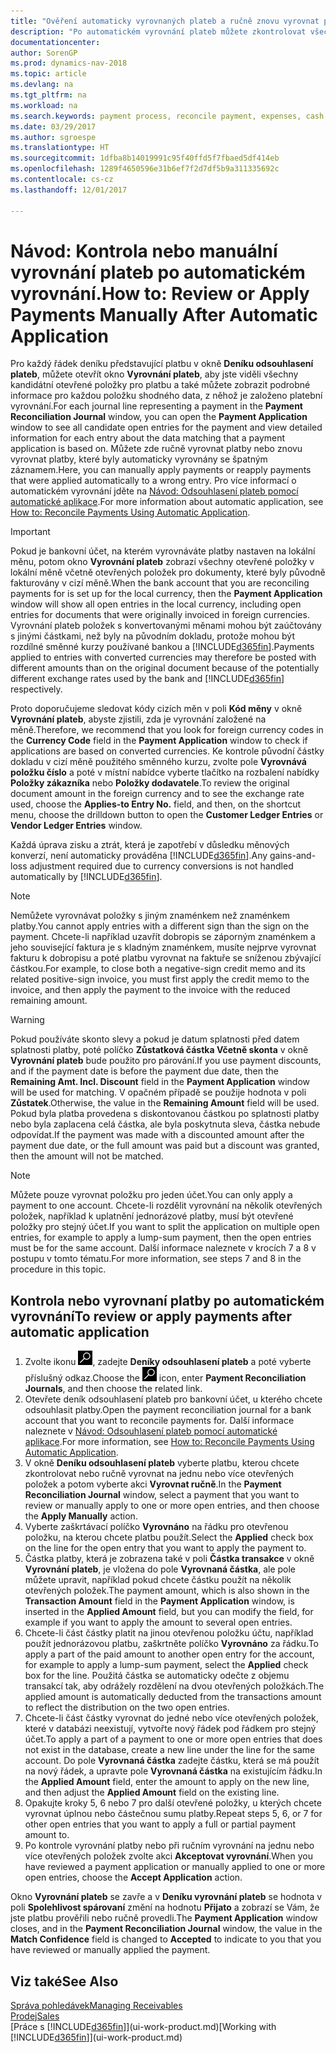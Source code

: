 ```yaml
---
title: "Ověření automaticky vyrovnaných plateb a ručně znovu vyrovnat platby"
description: "Po automatickém vyrovnání plateb můžete zkontrolovat všechny položky pro platbu a ručně znovu vyrovnat ty, které byly vyrovnány nesprávně."
documentationcenter: 
author: SorenGP
ms.prod: dynamics-nav-2018
ms.topic: article
ms.devlang: na
ms.tgt_pltfrm: na
ms.workload: na
ms.search.keywords: payment process, reconcile payment, expenses, cash receipts
ms.date: 03/29/2017
ms.author: sgroespe
ms.translationtype: HT
ms.sourcegitcommit: 1dfba8b14019991c95f40ffd5f7fbaed5df414eb
ms.openlocfilehash: 1289f4650596e31b6ef7f2d7df5b9a311335692c
ms.contentlocale: cs-cz
ms.lasthandoff: 12/01/2017

---
```

# <a name="how-to-review-or-apply-payments-manually-after-automatic-application"></a><span data-ttu-id="f1811-103">Návod: Kontrola nebo manuální vyrovnání plateb po automatickém vyrovnání.</span><span class="sxs-lookup"><span data-stu-id="f1811-103">How to: Review or Apply Payments Manually After Automatic Application</span></span>
<span data-ttu-id="f1811-104">Pro každý řádek deníku představující platbu v okně **Deníku odsouhlasení plateb**, můžete otevřít okno **Vyrovnání plateb**, aby jste viděli všechny kandidátní otevřené položky pro platbu a také můžete zobrazit podrobné informace pro každou položku shodného data, z něhož je založeno platební vyrovnání.</span><span class="sxs-lookup"><span data-stu-id="f1811-104">For each journal line representing a payment in the **Payment Reconciliation Journal** window, you can open the **Payment Application** window to see all candidate open entries for the payment and view detailed information for each entry about the data matching that a payment application is based on.</span></span> <span data-ttu-id="f1811-105">Můžete zde ručně vyrovnat platby nebo znovu vyrovnat platby, které byly automaticky vyrovnány se špatným záznamem.</span><span class="sxs-lookup"><span data-stu-id="f1811-105">Here, you can manually apply payments or reapply payments that were applied automatically to a wrong entry.</span></span> <span data-ttu-id="f1811-106">Pro více informací o automatickém vyrovnání jděte na [Návod: Odsouhlasení plateb pomocí automatické aplikace](receivables-how-reconcile-payments-auto-application.md).</span><span class="sxs-lookup"><span data-stu-id="f1811-106">For more information about automatic application, see [How to: Reconcile Payments Using Automatic Application](receivables-how-reconcile-payments-auto-application.md).</span></span>

> [!IMPORTANT]  
>   <span data-ttu-id="f1811-107">Pokud je bankovní účet, na kterém vyrovnáváte platby nastaven na lokální měnu, potom okno **Vyrovnání plateb** zobrazí všechny otevřené položky v lokální měně včetně otevřených položek pro dokumenty, které byly původně fakturovány v cizí měně.</span><span class="sxs-lookup"><span data-stu-id="f1811-107">When the bank account that you are reconciling payments for is set up for the local currency, then the **Payment Application** window will show all open entries in the local currency, including open entries for documents that were originally invoiced in foreign currencies.</span></span> <span data-ttu-id="f1811-108">Vyrovnání plateb položek s konvertovanými měnami mohou být zaúčtovány s jinými částkami, než byly na původním dokladu, protože mohou být rozdílné směnné kurzy používané bankou a [!INCLUDE[d365fin](includes/d365fin_md.md)].</span><span class="sxs-lookup"><span data-stu-id="f1811-108">Payments applied to entries with converted currencies may therefore be posted with different amounts than on the original document because of the potentially different exchange rates used by the bank and [!INCLUDE[d365fin](includes/d365fin_md.md)] respectively.</span></span>

<span data-ttu-id="f1811-109">Proto doporučujeme sledovat kódy cizích měn v poli **Kód měny** v okně **Vyrovnání plateb**, abyste zjistili, zda je vyrovnání založené na měně.</span><span class="sxs-lookup"><span data-stu-id="f1811-109">Therefore, we recommend that you look for foreign currency codes in the **Currency Code** field in the **Payment Application** window to check if applications are based on converted currencies.</span></span> <span data-ttu-id="f1811-110">Ke kontrole původní částky dokladu v cizí měně použitého směnného kurzu, zvolte pole **Vyrovnává položku číslo** a poté v místní nabídce vyberte tlačítko na rozbalení nabídky **Položky zákazníka** nebo **Položky dodavatele**.</span><span class="sxs-lookup"><span data-stu-id="f1811-110">To review the original document amount in the foreign currency and to see the exchange rate used, choose the **Applies-to Entry No.** field, and then, on the shortcut menu, choose the drilldown button to open the **Customer Ledger Entries** or **Vendor Ledger Entries** window.</span></span>

<span data-ttu-id="f1811-111">Každá úprava zisku a ztrát, která je zapotřebí v důsledku měnových konverzí, není automaticky prováděna [!INCLUDE[d365fin](includes/d365fin_md.md)].</span><span class="sxs-lookup"><span data-stu-id="f1811-111">Any gains-and-loss adjustment required due to currency conversions is not handled automatically by [!INCLUDE[d365fin](includes/d365fin_md.md)].</span></span>

> [!NOTE]  
>   <span data-ttu-id="f1811-112">Nemůžete vyrovnávat položky s jiným znaménkem než znaménkem platby.</span><span class="sxs-lookup"><span data-stu-id="f1811-112">You cannot apply entries with a different sign than the sign on the payment.</span></span> <span data-ttu-id="f1811-113">Chcete-li například uzavřít dobropis se záporným znaménkem a jeho související faktura je s kladným znaménkem, musíte nejprve vyrovnat fakturu k dobropisu a poté platbu vyrovnat na faktuře se sníženou zbývající částkou.</span><span class="sxs-lookup"><span data-stu-id="f1811-113">For example, to close both a negative-sign credit memo and its related positive-sign invoice, you must first apply the credit memo to the invoice, and then apply the payment to the invoice with the reduced remaining amount.</span></span>

> [!WARNING]  
>   <span data-ttu-id="f1811-114">Pokud používáte skonto slevy a pokud je datum splatnosti před datem splatnosti platby, poté políčko **Zůstatková částka Včetně skonta** v okně **Vyrovnání plateb** bude použito pro párování.</span><span class="sxs-lookup"><span data-stu-id="f1811-114">If you use payment discounts, and if the payment date is before the payment due date, then the **Remaining Amt. Incl. Discount** field in the **Payment Application** window will be used for matching.</span></span> <span data-ttu-id="f1811-115">V opačném případě se použije hodnota v poli  **Zůstatek**.</span><span class="sxs-lookup"><span data-stu-id="f1811-115">Otherwise, the value in the **Remaining Amount** field will be used.</span></span> <span data-ttu-id="f1811-116">Pokud byla platba provedena s diskontovanou částkou po splatnosti platby nebo byla zaplacena celá částka, ale byla poskytnuta sleva, částka nebude odpovídat.</span><span class="sxs-lookup"><span data-stu-id="f1811-116">If the payment was made with a discounted amount after the payment due date, or the full amount was paid but a discount was granted, then the amount will not be matched.</span></span>

> [!NOTE]  
>   <span data-ttu-id="f1811-117">Můžete pouze vyrovnat položku pro jeden účet.</span><span class="sxs-lookup"><span data-stu-id="f1811-117">You can only apply a payment to one account.</span></span> <span data-ttu-id="f1811-118">Chcete-li rozdělit vyrovnání na několik otevřených položek, například k uplatnění jednorázové platby, musí být otevřené položky pro stejný účet.</span><span class="sxs-lookup"><span data-stu-id="f1811-118">If you want to split the application on multiple open entries, for example to apply a lump-sum payment, then the open entries must be for the same account.</span></span> <span data-ttu-id="f1811-119">Další informace naleznete v krocích 7 a 8 v postupu v tomto tématu.</span><span class="sxs-lookup"><span data-stu-id="f1811-119">For more information, see steps 7 and 8 in the procedure in this topic.</span></span>

## <a name="to-review-or-apply-payments-after-automatic-application"></a><span data-ttu-id="f1811-120">Kontrola nebo vyrovnaní platby po automatickém vyrovnání</span><span class="sxs-lookup"><span data-stu-id="f1811-120">To review or apply payments after automatic application</span></span>
1. <span data-ttu-id="f1811-121">Zvolte ikonu ![Vyhledat stránku nebo sestavu](media/ui-search/search_small.png "Ikona Vyhledat stránku nebo sestavu"), zadejte **Deníky odsouhlasení plateb** a poté vyberte příslušný odkaz.</span><span class="sxs-lookup"><span data-stu-id="f1811-121">Choose the ![Search for Page or Report](media/ui-search/search_small.png "Search for Page or Report icon") icon, enter **Payment Reconciliation Journals**, and then choose the related link.</span></span>
2. <span data-ttu-id="f1811-122">Otevřete deník odsouhlasení plateb pro bankovní účet, u kterého chcete odsouhlasit platby.</span><span class="sxs-lookup"><span data-stu-id="f1811-122">Open the payment reconciliation journal for a bank account that you want to reconcile payments for.</span></span> <span data-ttu-id="f1811-123">Další informace naleznete v [Návod: Odsouhlasení plateb pomocí automatické aplikace](receivables-how-reconcile-payments-auto-application.md).</span><span class="sxs-lookup"><span data-stu-id="f1811-123">For more information, see [How to: Reconcile Payments Using Automatic Application](receivables-how-reconcile-payments-auto-application.md).</span></span>
3. <span data-ttu-id="f1811-124">V okně **Deníku odsouhlasení plateb** vyberte platbu, kterou chcete zkontrolovat nebo ručně vyrovnat na jednu nebo více otevřených položek a potom vyberte akci **Vyrovnat ručně**.</span><span class="sxs-lookup"><span data-stu-id="f1811-124">In the **Payment Reconciliation Journal** window, select a payment that you want to review or manually apply to one or more open entries, and then choose the **Apply Manually** action.</span></span>
4. <span data-ttu-id="f1811-125">Vyberte zaškrtávací políčko **Vyrovnáno** na řádku pro otevřenou položku, na kterou chcete platbu použít.</span><span class="sxs-lookup"><span data-stu-id="f1811-125">Select the **Applied** check box on the line for the open entry that you want to apply the payment to.</span></span>
5. <span data-ttu-id="f1811-126">Částka platby, která je zobrazena také v poli **Částka transakce** v okně **Vyrovnání plateb**, je vložena do pole **Vyrovnaná částka**, ale pole můžete upravit, například pokud chcete částku použít na několik otevřených položek.</span><span class="sxs-lookup"><span data-stu-id="f1811-126">The payment amount, which is also shown in the **Transaction Amount** field in the **Payment Application** window, is inserted in the **Applied Amount** field, but you can modify the field, for example if you want to apply the amount to several open entries.</span></span>
6. <span data-ttu-id="f1811-127">Chcete-li část částky platit na jinou otevřenou položku účtu, například použít jednorázovou platbu, zaškrtněte políčko **Vyrovnáno** za řádku.</span><span class="sxs-lookup"><span data-stu-id="f1811-127">To apply a part of the paid amount to another open entry for the account, for example to apply a lump-sum payment, select the **Applied** check box for the line.</span></span> <span data-ttu-id="f1811-128">Použitá částka se automaticky odečte z objemu transakcí tak, aby odrážely rozdělení na dvou otevřených položkách.</span><span class="sxs-lookup"><span data-stu-id="f1811-128">The applied amount is automatically deducted from the transactions amount to reflect the distribution on the two open entries.</span></span>
7. <span data-ttu-id="f1811-129">Chcete-li část částky vyrovnat do jedné nebo více otevřených položek, které v databázi neexistují, vytvořte nový řádek pod řádkem pro stejný účet.</span><span class="sxs-lookup"><span data-stu-id="f1811-129">To apply a part of a payment to one or more open entries that does not exist in the database, create a new line under the line for the same account.</span></span> <span data-ttu-id="f1811-130">Do pole **Vyrovnaná částka** zadejte částku, která se má použít na nový řádek, a upravte pole **Vyrovnaná částka** na existujícím řádku.</span><span class="sxs-lookup"><span data-stu-id="f1811-130">In the **Applied Amount** field, enter the amount to apply on the new line, and then adjust the **Applied Amount** field on the existing line.</span></span>
8. <span data-ttu-id="f1811-131">Opakujte kroky 5, 6 nebo 7 pro další otevřené položky, u kterých chcete vyrovnat úplnou nebo částečnou sumu platby.</span><span class="sxs-lookup"><span data-stu-id="f1811-131">Repeat steps 5, 6, or 7 for other open entries that you want to apply a full or partial payment amount to.</span></span>
9. <span data-ttu-id="f1811-132">Po kontrole vyrovnání platby nebo při ručním vyrovnání na jednu nebo více otevřených položek zvolte akci **Akceptovat vyrovnání**.</span><span class="sxs-lookup"><span data-stu-id="f1811-132">When you have reviewed a payment application or manually applied to one or more open entries, choose the **Accept Application** action.</span></span>

<span data-ttu-id="f1811-133">Okno **Vyrovnání plateb** se zavře a v **Deníku vyrovnání plateb** se hodnota v poli **Spolehlivost spárovaní** změní na hodnotu **Přijato** a zobrazí se Vám, že jste platbu prověřili nebo ručně provedli.</span><span class="sxs-lookup"><span data-stu-id="f1811-133">The **Payment Application** window  closes, and in the **Payment Reconciliation Journal** window, the value in the **Match Confidence** field is changed to **Accepted** to indicate to you that you have reviewed or manually applied the payment.</span></span>

## <a name="see-also"></a><span data-ttu-id="f1811-134">Viz také</span><span class="sxs-lookup"><span data-stu-id="f1811-134">See Also</span></span>
[<span data-ttu-id="f1811-135">Správa pohledávek</span><span class="sxs-lookup"><span data-stu-id="f1811-135">Managing Receivables</span></span>](receivables-manage-receivables.md)  
[<span data-ttu-id="f1811-136">Prodej</span><span class="sxs-lookup"><span data-stu-id="f1811-136">Sales</span></span>](sales-manage-sales.md)  
<span data-ttu-id="f1811-137">[Práce s [!INCLUDE[d365fin](includes/d365fin_md.md)]](ui-work-product.md)</span><span class="sxs-lookup"><span data-stu-id="f1811-137">[Working with [!INCLUDE[d365fin](includes/d365fin_md.md)]](ui-work-product.md)</span></span>

